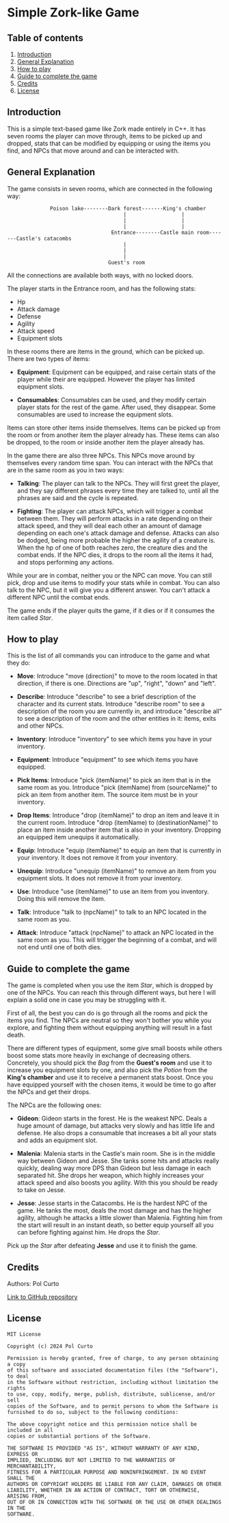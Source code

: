 # Simple Zork-like Game 

## Table of contents
1. [Introduction](#introduction)
2. [General Explanation](#general-explanation)
3. [How to play](#how-to-play)
4. [Guide to complete the game](#guide-to-complete-the-game)
5. [Credits](#credits)
6. [License](#license)

## Introduction
This is a simple text-based game like Zork made entirely in C++. It has seven rooms the player can move through, items to be picked up and dropped, stats that can be modified by equipping or using the items you find, and NPCs that move around and can be interacted with.

## General Explanation
The game consists in seven rooms, which are connected in the following way:

                  Poison lake--------Dark forest-------King's chamber
                                          |                  |
                                          |                  |
                                          |                  |
                                      Entrance--------Castle main room-------Castle's catacombs
                                          |
                                          |
                                          |
                                     Guest's room
All the connections are available both ways, with no locked doors. 

The player starts in the Entrance room, and has the following stats: 
* Hp
* Attack damage
* Defense
* Agility
* Attack speed
* Equipment slots

In these rooms there are items in the ground, which can be picked up. There are two types of items:
* __Equipment__:  Equipment can be equipped, and raise certain stats of the player while their are equipped. However the player has limited equipment slots.

* __Consumables__: Consumables can be used, and they modify certain player stats for the rest of the game. After used, they disappear. Some consumables are used to increase the equipment slots.

Items can store other items inside themselves. Items can be picked up from the room or from another item the player already has. 
These items can also be dropped, to the room or inside another item the player already has. 

In the game there are also three NPCs. This NPCs move around by themselves every random time span. You can interact with the NPCs that are in the same room as you in two ways:
* __Talking__: The player can talk to the NPCs. They will first greet the player, and they say different phrases every time they are talked to, until all the phrases are said and the cycle is repeated.

* __Fighting__: The player can attack NPCs, which will trigger a combat between them. They will perform attacks in a rate depending on their attack speed, and they will deal each other an amount of damage depending on each one's attack damage and defense. Attacks can also be dodged, being more probable the higher the agility of a creature is. When the hp of one of both reaches zero, the creature dies and the combat ends. If the NPC dies, it drops to the room all the items it had, and stops performing any actions.

While your are in combat, neither you or the NPC can move. You can still pick, drop and use items to modify your stats while in combat. You can also talk to the NPC, but it will give you a different answer.
You can't attack a different NPC until the combat ends.

The game ends if the player quits the game, if it dies or if it consumes the item called *Star*.

## How to play
This is the list of all commands you can introduce to the game and what they do:

* __Move__: Introduce "move (direction)" to move to the room located in that direction, if there is one. Directions are "up", "right", "down" and "left".

* __Describe__: Introduce "describe" to see a brief description of the character and its current stats. Introduce "describe room" to see a description of the room you are currently in, and introduce "describe all" to see a description of the room and the other entities in it: items, exits and other NPCs.

* __Inventory__: Introduce "inventory" to see which items you have in your inventory.

* __Equipment__: Introduce "equipment" to see which items you have equipped.

* __Pick Items__: Introduce "pick (itemName)" to pick an item that is in the same room as you. Introduce "pick (itemName) from (sourceName)" to pick an item from another item. The source item must be in your inventory.

* __Drop Items__: Introduce "drop (itemName)" to drop an item and leave it in the current room. Introduce "drop (itemName) to (destinationName)" to place an item inside another item that is also in your inventory. Dropping an equipped item unequips it automatically.

* __Equip__: Introduce "equip (itemName)" to equip an item that is currently in your inventory. It does not remove it from your inventory.

* __Unequip__: Introduce "unequip (itemName)" to remove an item from you equipment slots. It does not remove it from your inventory.

* __Use__: Introduce "use (itemName)" to use an item from you inventory. Doing this will remove the item.

* __Talk__: Introduce "talk to (npcName)" to talk to an NPC located in the same room as you.

* __Attack__: Introduce "attack (npcName)" to attack an NPC located in the same room as you. This will trigger the beginning of a combat, and will not end until one of both dies.


## Guide to complete the game
The game is completed when you use the item *Star*, which is dropped by one of the NPCs. You can reach this through different ways, but here I will explain a solid one in case you may be struggling with it.

First of all, the best you can do is go through all the rooms and pick the items you find. The NPCs are neutral so they won't bother you while you explore, and fighting them without equipping anything will result in a fast death.

There are different types of equipment, some give small boosts while others boost some stats more heavily in exchange of decreasing others. Concretely, you should pick the *Bag* from the **Guest's room** and use it to increase you equipment slots by one, and also pick the *Potion* from the **King's chamber** and use it to receive a permanent stats boost.
Once you have equipped yourself with the chosen items, it would be time to go after the NPCs and get their drops.

The NPCs are the following ones:
* __Gideon__: Gideon starts in the forest. He is the weakest NPC. Deals a huge amount of damage, but attacks very slowly and has little life and defense. He also drops a consumable that increases a bit all your stats and adds an equipment slot.

* __Malenia__: Malenia starts in the Castle's main room. She is in the middle way between Gideon and Jesse. She tanks some hits and attacks really quickly, dealing way more DPS than Gideon but less damage in each separated hit. She drops her weapon, which highly increases your attack speed and also boosts you agility. With this you should be ready to take on Jesse.

* __Jesse__: Jesse starts in the Catacombs. He is the hardest NPC of the game. He tanks the most, deals the most damage and has the higher agility, although he attacks a little slower than Malenia. Fighting him from the start will result in an instant death, so better equip yourself all you can before fighting against him. He drops the *Star*.

Pick up the *Star* after defeating **Jesse** and use it to finish the game.

## Credits
Authors: Pol Curto

[Link to GitHub repository](https://github.com/PolCurto/Zork.git)

## License
    MIT License

    Copyright (c) 2024 Pol Curto

    Permission is hereby granted, free of charge, to any person obtaining a copy
    of this software and associated documentation files (the "Software"), to deal
    in the Software without restriction, including without limitation the rights
    to use, copy, modify, merge, publish, distribute, sublicense, and/or sell
    copies of the Software, and to permit persons to whom the Software is
    furnished to do so, subject to the following conditions:

    The above copyright notice and this permission notice shall be included in all
    copies or substantial portions of the Software.

    THE SOFTWARE IS PROVIDED "AS IS", WITHOUT WARRANTY OF ANY KIND, EXPRESS OR
    IMPLIED, INCLUDING BUT NOT LIMITED TO THE WARRANTIES OF MERCHANTABILITY,
    FITNESS FOR A PARTICULAR PURPOSE AND NONINFRINGEMENT. IN NO EVENT SHALL THE
    AUTHORS OR COPYRIGHT HOLDERS BE LIABLE FOR ANY CLAIM, DAMAGES OR OTHER
    LIABILITY, WHETHER IN AN ACTION OF CONTRACT, TORT OR OTHERWISE, ARISING FROM,
    OUT OF OR IN CONNECTION WITH THE SOFTWARE OR THE USE OR OTHER DEALINGS IN THE
    SOFTWARE.